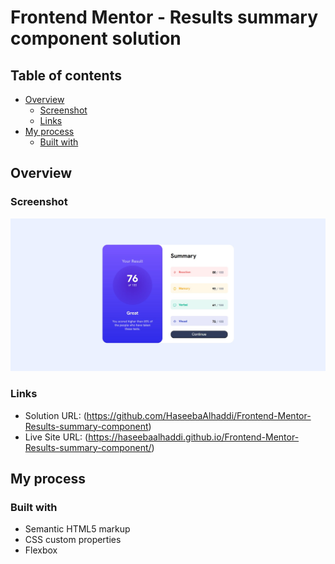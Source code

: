 # Frontend Mentor - Results summary component solution
## Table of contents

- [Overview](#overview)
  - [Screenshot](#screenshot)
  - [Links](#links)
- [My process](#my-process)
  - [Built with](#built-with)

## Overview

### Screenshot

![](./Screenshot.jpg)

### Links

- Solution URL: (https://github.com/HaseebaAlhaddi/Frontend-Mentor-Results-summary-component)
- Live Site URL: (https://haseebaalhaddi.github.io/Frontend-Mentor-Results-summary-component/)

## My process

### Built with

- Semantic HTML5 markup
- CSS custom properties
- Flexbox
